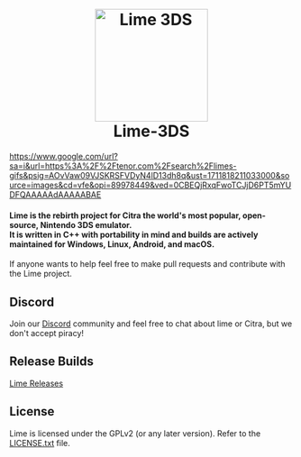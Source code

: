 <h1 align="center">
  <br>
  <a href="[https://github.com/Lime3DS]"><img src="https://i.imgur.com/04o1ajZ.png" alt="Lime 3DS" width="200"></a>
  <br>
  <b>Lime-3DS</b>
  <br>
</h1>

https://www.google.com/url?sa=i&url=https%3A%2F%2Ftenor.com%2Fsearch%2Flimes-gifs&psig=AOvVaw09VJSKRSFVDyN4lD13dh8q&ust=1711818211033000&source=images&cd=vfe&opi=89978449&ved=0CBEQjRxqFwoTCJjD6PT5mYUDFQAAAAAdAAAAABAE

<h4 align="left"><b>Lime</b> is the rebirth project for Citra the world's most popular, open-source, Nintendo 3DS emulator.
<br>
It is written in C++ with portability in mind and builds are actively maintained for Windows, Linux, Android, and macOS.
</h4>
If anyone wants to help feel free to make pull requests and contribute with the Lime project.

## Discord

Join our [Discord](https://discord.com/invite/4ZjMpAp3M6) community and feel free to chat about lime or Citra, but we don't accept piracy!

## Release Builds

[Lime Releases](https://github.com/Lime3DS/Lime-3DS-Emulator/releases)

## License

Lime is licensed under the GPLv2 (or any later version). Refer to the [LICENSE.txt](https://raw.githubusercontent.com/RyzenDew/Lime-3DS-Emulator/master/license.txt) file.
